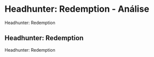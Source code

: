 ---
---

# Headhunter: Redemption - Análise

Headhunter: Redemption

## Headhunter: Redemption

Headhunter: Redemption
